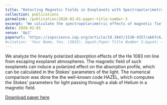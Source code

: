 ```yaml
---
title: "Detecting Magnetic Fields in Exoplanets with Spectropolarimetry of the Helium Line at 1083 nm"
collection: publications
permalink: /publication/2020-02-01-paper-title-number-3
excerpt: 'We calculate the spectropolarimetric effects of magnetic fields on the 1083 nm Helium line found in certain exoplanet atmospheres. We find a strong agreement with the analytic predictions and the numerical simulation (using HAZEL) of different parameters of the linear polarized absorption of this Helium line.'
date: 2020-02-01
venue: 'ApJ'
paperurl: 'https://iopscience.iop.org/article/10.3847/1538-4357/ab67c6/pdf'
#citation: 'Your Name, You. (2015). &quot;Paper Title Number 3.&quot; <i>Journal 1</i>. 1(3).'
---
```

We analyze the linearly polarized absorption effects of the He 1083 nm line from escaping exoplanet atmospheres. The magnetic field of such exoplanets can induce a polarized effect on the absorption profile, which can be calculated in the Stokes' parameters of the light. The numerical comparison was done the the well-known code HAZEL, which computes the Stokes' parameters for light passing through a slab of Helium in a magnetic field.

[Download paper here](https://iopscience.iop.org/article/10.3847/1538-4357/ab67c6/pdf)

<!-- Recommended citation: Your Name, You. (2015). "Paper Title Number 3." <i>Journal 1</i>. 1(3). -->